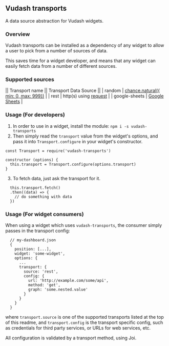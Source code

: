 ## Vudash transports

A data source abstraction for Vudash widgets.

### Overview

Vudash transports can be installed as a dependency of any widget to allow a user to pick from a number of sources of data.

This saves time for a widget developer, and means that any widget can easily fetch data from a number of different sources.

### Supported sources

|| Transport name || Transport Data Source ||
|  random         | [chance.natural({ min: 0, max: 999})](http://chancejs.org) |
|  rest           | http(s) using [request](http://requestjs.org) |
|  google-sheets  | [Google Sheets](http://drive.google.com) |

### Usage (For developers)

1. In order to use in a widget, install the module:
  ```npm i -s vudash-transports```
2. Then simply read the `transport` value from the widget's options, and pass it into `Transport.configure` in your widget's constructor.
  ```
  const Transport = require('vudash-transports')

  constructor (options) {
    this.transport = Transport.configure(options.transport)
  }
  ```
3. To fetch data, just ask the transport for it.
  ```
    this.transport.fetch()
    .then((data) => {
      // do something with data
    })
  ```

### Usage (For widget consumers)

When using a widget which uses `vudash-transports`, the consumer simply passes in the transport config:

```
  // my-dashboard.json
  {
    position: [...],
    widget: 'some-widget',
    options: {
      ...
      transport: {
        source: 'rest',
        config: {
          url: 'http://example.com/some/api',
          method: 'get',
          graph: 'some.nested.value'
        }
      }
    }
  }
```

where `transport.source` is one of the supported transports listed at the top of this readme, and `transport.config` is
the transport specific config, such as credentials for third party services, or URLs for web services, etc.

All configuration is validated by a transport method, using Joi.
